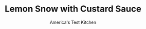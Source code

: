 ---
layout: ../../layouts/MarkdownPostLayout.astro
title: Lemon Snow with Custard Sauce
author: America's Test Kitchen
pubDate: 2023-03-15
description: "Could we turn this retro sensation into something as light and fresh as new-fallen snow?"
image_url: https://res.cloudinary.com/hksqkdlah/image/upload/ar_1:1,c_fill,dpr_2.0,f_auto,fl_lossy.progressive.strip_profile,g_faces:auto,q_auto:low,w_344/9871_sfs-lemonsnowwithcustardsauce-13
tags: ["Desserts or Baked Goods","Puddings, Custards, Gelatins, & Souffles"]
calories: 1527
protein: 3
carbohydrates: 27
fats: 
fiber: 
ingredients: ["1/4 cup, cold water","2 teaspoons, unflavored gelatin","1 cup, boiling water","1 cup (7 ounces), sugar","1 teaspoon, grated lemon zest plus 1/3 cup juice (2 lemons)","Pinch, salt","3 large, egg whites","3 large, egg yolks","1/4 cup (1 3/4 ounces), sugar","pinch, salt","1 1/4 cups, whole milk","1 tablespoon, unsalted butter","1 1/4 teaspoons, vanilla extract"]
serves: 10
time: "50 minutes, plus 4 hours chilling"
instructions: ["FOR THE LEMON SNOW: Place cold water in medium bowl. Sprinkle gelatin over water and let sit until gelatin softens, about 5 minutes. Whisk boiling water into mixture until gelatin dissolves. Whisk sugar, lemon zest and juice, and salt into gelatin mixture until dissolved. Cover with plastic wrap and refrigerate until cool and slightly gelatinous, about 2 hours.","Combine egg whites and gelatin mixture in stand mixer fitted with whisk. Whip on medium-low speed until foamy, about 1 minute. Increase speed to medium-high and whip until soft peaks form, 11 to 14 minutes. Scrape lemon snow into bowl, or divide among dessert glasses, and refrigerate until set, about 2 hours.","FOR THE CUSTARD SAUCE: Whisk egg yolks, sugar, and salt in bowl until combined. Bring milk to boil in small saucepan. Slowly stir milk into yolk mixture with wooden spoon. Return milk-yolk mixture to pot, reduce heat to low, and cook, stirring constantly, until sauce is slightly thickened and registers 175 to 180 degrees, 2 to 4 minutes. Pour through fine-mesh strainer into 2-cup liquid measuring cup. Stir in butter and vanilla until incorporated. Refrigerate until cool and serve with Lemon Snow."]
nutrition: ["79 mg Potassium","49 mg Phosphorus","46 mg Calcium","5 mg Magnesium","64 mg Sodium","3 g Fat","1 g Monounsaturated","6 mg Vitamin C","61 mg Cholesterol","1 g Saturated","10 µg Folate (food)","26 g Sugars","78 g Water","27 g Carbs","10 µg Folate equivalent (total)","3 g Protein","43 µg Vitamin A","152 kcal Energy","24 g Sugars, added","1527 calories"]
notes: "If you’re concerned about eating raw egg whites, use pasteurized shell eggs. Plan ahead, as both the gelatin mixture and the “snow” need to chill. To reduce the chilling time, place the bowl with the gelatin mixture over a second, larger bowl of ice water and stir occasionally. To make Orange Snow, use orange juice and zest in place of the lemon.
&nbsp;"
---